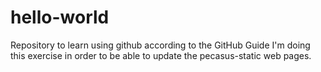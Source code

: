 # hello-world
Repository to learn using github according to the GitHub Guide
I'm doing this exercise in order to be able to update the pecasus-static web pages.
